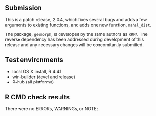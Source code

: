 ## Submission
This is a patch release, 2.0.4, which fixes several bugs and adds a few arguments to existing functions,
and adds one new function, `mahal_dist`.

The package, `geomorph`, is developed by the same authors as `RRPP`.  The reverse dependency has been addressed during development of this release and any necessary changes will be concomitantly submitted. 

## Test environments
* local OS X install, R 4.4.1
* win-builder (devel and release)
* R-hub (all platforms)

## R CMD check results
There were no ERRORs, WARNINGs, or NOTEs.